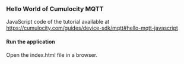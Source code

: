 ### Hello World of Cumulocity MQTT 

JavaScript code of the tutorial available at https://cumulocity.com/guides/device-sdk/mqtt#hello-mqtt-javascript

#### Run the application
Open the index.html file in a browser. 
